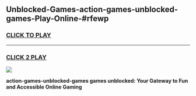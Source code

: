 
## Unblocked-Games-action-games-unblocked-games-Play-Online-#rfewp
<h3>
<a href="https://premium.freeplayer.one?title=action-games-unblocked-games&ref=27F">CLICK TO PLAY</a></h3>
<hr>

<h3>
<a href="https://premium.freeplayer.one?title=action-games-unblocked-games&ref=27F">CLICK 2 PLAY</a>
  
</h3>

<a href="https://premium.freeplayer.one?title=action-games-unblocked-games&ref=27F"><img src="https://clearcache.store/games.png"></a>


**action-games-unblocked-games games unblocked: Your Gateway to Fun and Accessible Online Gaming**
